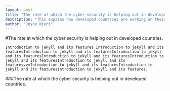 ```yaml
---
layout: post
title: "The rate at which the cyber security is helping out in developed countries."
description: "This expains how developed countries are working on their crime cases to track and hack information."
author: "Joyce Njeri"
---
```



#The rate at which the cyber security is helping out in developed countries.
	
	Introduction to jekyll and its features Introduction to jekyll and its featuresIntroduction to jekyll and its featuresIntroduction to jekyll and its featuresIntroduction to jekyll and its featuresIntroduction to jekyll and its featuresIntroduction to jekyll and its featuresvvvIntroduction to jekyll and its featuresIntroduction to jekyll and its featuresIntroduction to jekyll and its features.

###The rate at which the cyber security is helping out in developed countries.